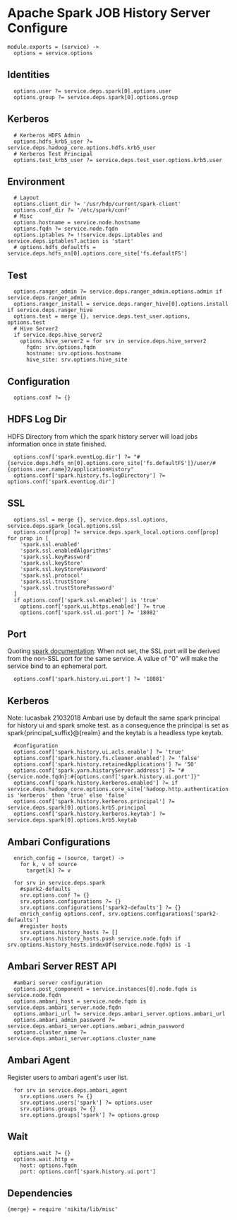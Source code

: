 
# Apache Spark JOB History Server Configure

    module.exports = (service) ->
      options = service.options

## Identities

      options.user ?= service.deps.spark[0].options.user
      options.group ?= service.deps.spark[0].options.group

## Kerberos

      # Kerberos HDFS Admin
      options.hdfs_krb5_user ?= service.deps.hadoop_core.options.hdfs.krb5_user
      # Kerberos Test Principal
      options.test_krb5_user ?= service.deps.test_user.options.krb5.user

## Environment

      # Layout
      options.client_dir ?= '/usr/hdp/current/spark-client'
      options.conf_dir ?= '/etc/spark/conf'
      # Misc
      options.hostname = service.node.hostname
      options.fqdn ?= service.node.fqdn
      options.iptables ?= !!service.deps.iptables and service.deps.iptables?.action is 'start'
      # options.hdfs_defaultfs = service.deps.hdfs_nn[0].options.core_site['fs.defaultFS']

## Test

      options.ranger_admin ?= service.deps.ranger_admin.options.admin if service.deps.ranger_admin
      options.ranger_install = service.deps.ranger_hive[0].options.install if service.deps.ranger_hive
      options.test = merge {}, service.deps.test_user.options, options.test
      # Hive Server2
      if service.deps.hive_server2
        options.hive_server2 = for srv in service.deps.hive_server2
          fqdn: srv.options.fqdn
          hostname: srv.options.hostname
          hive_site: srv.options.hive_site

## Configuration

      options.conf ?= {}

## HDFS Log Dir
HDFS Directory from which the spark history server will load jobs information once in state finished.

      options.conf['spark.eventLog.dir'] ?= "#{service.deps.hdfs_nn[0].options.core_site['fs.defaultFS']}/user/#{options.user.name}2/applicationHistory"
      options.conf['spark.history.fs.logDirectory'] ?= options.conf['spark.eventLog.dir']
## SSL

      options.ssl = merge {}, service.deps.ssl.options, service.deps.spark_local.options.ssl
      options.conf[prop] ?= service.deps.spark_local.options.conf[prop] for prop in [
        'spark.ssl.enabled'
        'spark.ssl.enabledAlgorithms'
        'spark.ssl.keyPassword'
        'spark.ssl.keyStore'
        'spark.ssl.keyStorePassword'
        'spark.ssl.protocol'
        'spark.ssl.trustStore'
        'spark.ssl.trustStorePassword'
      ]
      if options.conf['spark.ssl.enabled'] is 'true'
        options.conf['spark.ui.https.enabled'] ?= true
        options.conf['spark.ssl.ui.port'] ?= '18082'

## Port
Quoting  [spark documentation](https://spark.apache.org/docs/2.2/configuration.html):
When not set, the SSL port will be derived from the non-SSL port for the same service.
 A value of "0" will make the service bind to an ephemeral port. 

      options.conf['spark.history.ui.port'] ?= '18081'

## Kerberos
Note: lucasbak 21032018
Ambari  use by default the same spark principal for history ui and spark smoke test.
as a consequence the principal is set as spark{principal_suffix}@{realm} and the keytab
is a headless type keytab.

      #configuration
      options.conf['spark.history.ui.acls.enable'] ?= 'true'
      options.conf['spark.history.fs.cleaner.enabled'] ?= 'false'
      options.conf['spark.history.retainedApplications'] ?= '50'
      options.conf['spark.yarn.historyServer.address'] ?= "#{service.node.fqdn}:#{options.conf['spark.history.ui.port']}"
      options.conf['spark.history.kerberos.enabled'] ?= if service.deps.hadoop_core.options.core_site['hadoop.http.authentication.type'] is 'kerberos' then 'true' else 'false'
      options.conf['spark.history.kerberos.principal'] ?= service.deps.spark[0].options.krb5.principal
      options.conf['spark.history.kerberos.keytab'] ?= service.deps.spark[0].options.krb5.keytab
      
## Ambari Configurations

      enrich_config = (source, target) ->
        for k, v of source
          target[k] ?= v
                
      for srv in service.deps.spark
        #spark2-defaults
        srv.options.conf ?= {}
        srv.options.configurations ?= {}
        srv.options.configurations['spark2-defaults'] ?= {}
        enrich_config options.conf, srv.options.configurations['spark2-defaults']
        #register hosts
        srv.options.history_hosts ?= []
        srv.options.history_hosts.push service.node.fqdn if srv.options.history_hosts.indexOf(service.node.fqdn) is -1

## Ambari Server REST API

      #ambari server configuration
      options.post_component = service.instances[0].node.fqdn is service.node.fqdn
      options.ambari_host = service.node.fqdn is service.deps.ambari_server.node.fqdn
      options.ambari_url ?= service.deps.ambari_server.options.ambari_url
      options.ambari_admin_password ?= service.deps.ambari_server.options.ambari_admin_password
      options.cluster_name ?= service.deps.ambari_server.options.cluster_name

## Ambari Agent
Register users to ambari agent's user list.

      for srv in service.deps.ambari_agent
        srv.options.users ?= {}
        srv.options.users['spark'] ?= options.user
        srv.options.groups ?= {}
        srv.options.groups['spark'] ?= options.group

## Wait

      options.wait ?= {}
      options.wait.http =
        host: options.fqdn
        port: options.conf['spark.history.ui.port']
        
## Dependencies

    {merge} = require 'nikita/lib/misc'
